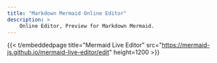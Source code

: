 ```yaml
---
title: "Markdown Mermaid Online Editor"
description: >
    Online Editor, Preview for Markdown Mermaid.
---
```


{{< t/embeddedpage title="Mermaid Live Editor" src="https://mermaid-js.github.io/mermaid-live-editor/edit" height=1200 >}}
